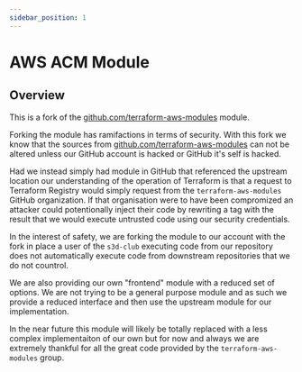 ```yaml
---
sidebar_position: 1
---
```


# AWS ACM Module
## Overview
This is a fork of the [github.com/terraform-aws-modules][fork] module.

Forking the module has ramifactions in terms of security. With this fork we
know that the sources from [github.com/terraform-aws-modules][fork] can not be
altered unless our GitHub account is hacked or GitHub it's self is hacked.

Had we instead simply had module in GitHub that referenced the upstream
location our understanding of the operation of Terraform is that a request to
Terraform Registry would simply request from the `terraform-aws-modules` GitHub
organization. If that organisation were to have been compromized an attacker
could potentionally inject their code by rewriting a tag with the result that
we would execute untrusted code using our security credentials.

In the interest of safety, we are forking the module to our account with the
fork in place a user of the `s3d-club` executing code from our repository does
not automatically execute code from downstream repositories that we do not
countrol.

We are also providing our own "frontend" module with a reduced set of options.
We are not trying to be a general purpose module and as such we provide a
reduced interface and then use the upstream module for our implementation.

In the near future this module will likely be totally replaced with a less
complex implementaiton of our own but for now and always we are extremely
thankful for all the great code provided by the `terraform-aws-modules` group.

[chge]: ./CHANGES.md
[code]: ./CODE-OF-CONDUCT.md
[cont]: ./CONTRIBUTING.md
[fork]: https://github.com/terraform-aws-modules/terraform-aws-acm
[lice]: ./LICENSE.md

